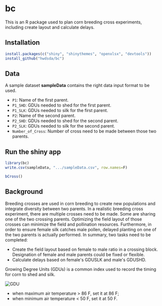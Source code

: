 # bc
This is an R package used to plan corn breeding cross experiments, including create layout and calculate delays.

## Installation
```r
install.packages(c("shiny", "shinythemes", "openxlsx", "devtools"))
install_github("hwdsda/bc")
```
## Data
A sample dataset **sampleData** contains the right data input format to be used.

* `P1`: Name of the first parent. 
* `P1_SHD`: GDUs needed to shed for the first parent. 
* `P1_SLK`: GDUs needed to silk for the first parent. 
* `P2`: Name of the second parent. 
* `P2_SHD`: GDUs needed to shed for the second parent. 
* `P2_SLK`: GDUs needed to silk for the second parent. 
* `Number_of_Cross`: Number of cross need to be made between those two parents. 
 
## Run the shiny app
```r
library(bc)
write.csv(sampleData, ".../sampleData.csv", row.names=F)

bCross()
```
## Background
Breeding crosses are used in corn breeding to create new populations and integrate diversity between two parents. In a realistic breeding cross experiment, there are multiple crosses need to be made. Some are sharing one of the two crossing parents. Optimizing the field layout of those crosses can minimize the field and pollination resources. Furthermore, in order to ensure female silk catches male pollen, delayed planting on one of the two parents is actually performed. In summary, two tasks need to be completed:  
   * Create the field layout based on female to male ratio in a crossing block. Designation of female and male parents could be fixed or flexible.  
   * Calculate delays based on female's GDUSLK and male's GDUSHD.
   
Growing Degree Units (GDUs) is a common index used to record the timing for corn to shed and silk. 

![GDU](https://latex.codecogs.com/gif.latex?\textup{GDU}&space;=&space;\frac{\textup{Daily&space;Max&space;Air&space;Temperature}&plus;&space;\textup{Daily&space;Min&space;Temperature}}{2}&space;-&space;50)      
   * when maximum air temperature > 86 F, set it at 86 F;      
   * when minimum air temperature < 50 F, set it at 50 F.
